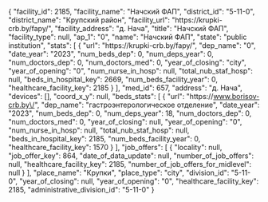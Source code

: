 {
    "facility_id": 2185,
    "facility_name": "Начский ФАП",
    "district_id": "5-11-0",
    "district_name": "Крупский район",
    "facility_url": "https:\/\/krupki-crb.by\/fapy\/",
    "facility_address": "д. Нача",
    "title": "Начский ФАП",
    "facility_type": null,
    "ap_1": "0",
    "name": "Начский ФАП",
    "state": "public institution",
    "stats": [
        {
            "url": "https:\/\/krupki-crb.by\/fapy\/",
            "dep_name": "0",
            "date_year": "2023",
            "num_beds_dep": 0,
            "num_deps_year": 0,
            "num_doctors_dep": 0,
            "num_doctors_med": 0,
            "year_of_closing": "city",
            "year_of_opening": "0",
            "num_nurse_in_hosp": null,
            "total_nub_staf_hosp": null,
            "beds_in_hospital_key": 2669,
            "num_beds_facility_year": 0,
            "healthcare_facility_key": 2185
        }
    ],
    "med_id": 657,
    "address": "д. Нача",
    "devices": [],
    "coord_x_y": null,
    "beds_stats": [
        {
            "url": "https:\/\/www.borisov-crb.by\/",
            "dep_name": "гастроэнтерологическое отделение",
            "date_year": "2023",
            "num_beds_dep": 0,
            "num_deps_year": 18,
            "num_doctors_dep": 0,
            "num_doctors_med": 0,
            "year_of_closing": null,
            "year_of_opening": "0",
            "num_nurse_in_hosp": null,
            "total_nub_staf_hosp": null,
            "beds_in_hospital_key": 2185,
            "num_beds_facility_year": 0,
            "healthcare_facility_key": 1570
        }
    ],
    "job_offers": [
        {
            "locality": null,
            "job_offer_key": 864,
            "date_of_data_update": null,
            "number_of_job_offers": null,
            "healthcare_facility_key": 2185,
            "number_of_job_offers_for_midlevel": null
        }
    ],
    "place_name": "Крупки",
    "place_type": "city",
    "division_id": "5-11-0",
    "year_of_closing": null,
    "year_of_opening": "0",
    "healthcare_facility_key": 2185,
    "administrative_division_id": "5-11-0"
}